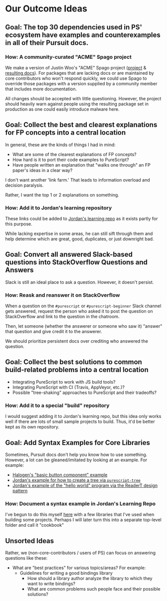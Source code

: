 # Our Outcome Ideas

## Goal: The top 30 dependencies used in PS' ecosystem have examples and counterexamples in all of their Pursuit docs.

### How: A community-curated "ACME" Spago project

We make a version of Justin Woo's "ACME" Spago project ([project](https://github.com/justinwoo/acme-spago) & [resulting docs](https://jusrin.dev/acme-spago/)). For packages that are lacking docs or are maintained by core contributors who won't respond quickly, we could use Spago to override those packages with a version supplied by a community member that includes more documentation.

All changes should be accepted with little questioning. However, the project should heavily warn against people using the resulting package set in production as one could easily introduce malware here.

## Goal: Collect the best and clearest explanations for FP concepts into a central location

In general, these are the kinds of things I had in mind:
- What are some of the clearest explanations of FP concepts?
- How hard is it to port their code examples to PureScript?
- Have people written an explanation that "walks one through" an FP paper's ideas in a clear way?

I don't want another 'link farm.' That leads to information overload and decision paralysis.

Rather, I want the top 1 or 2 explanations on something.

### How: Add it to Jordan's learning repository

These links could be added to [Jordan's learning repo](http://www.github.com/jordanmartinez/purescript-jordans-reference) as it exists partly for this purpose.

While lacking expertise in some areas, he can still sift through them and help determine which are great, good, duplicates, or just downright bad.

## Goal: Convert all answered Slack-based questions into StackOverflow Questions and Answers

Slack is still an ideal place to ask a question. However, it doesn't persist.

### How: Reask and reanswer it on StackOverflow

When a question on the `#purescript` or `#purescript-beginner` Slack channel gets answered, request the person who asked it to post the question on StackOverflow and link to the question in the chatroom.

Then, let someone (whether the answerer or someone who saw it) "answer" that question and give credit it to the answerer.

We should prioritize persistent docs over crediting who answered the question.

## Goal: Collect the best solutions to common build-related problems into a central location

- Integrating PureScript to work with JS build tools?
- Integrating PureScript with CI (Travis, AppVeyor, etc.)?
- Possible "tree-shaking" approaches to PureScript and their tradeoffs?

### How: Add it to a special "build" repository

I would suggest adding it to Jordan's learning repo, but this idea only works well if there are lots of small sample projects to build. Thus, it'd be better kept as its own repository.

## Goal: Add Syntax Examples for Core Libraries

Sometimes, Pursuit docs don't help you know how to use something. However, a lot can be gleaned/imitated by looking at an example. For example:
- [Halogen's "basic button component" example](https://github.com/slamdata/purescript-halogen/blob/master/examples/basic/src/Button.purs)
- [Jordan's example for how to create a tree via `purescript-tree`](https://github.com/JordanMartinez/purescript-jordans-reference/blob/latestRelease/22-Projects/src/11-Table-of-Contents/04-Tree/01-Syntax.purs#L31-L64)
- [Jordan's example of the "hello world" program via the ReaderT design pattern](https://github.com/JordanMartinez/purescript-jordans-reference/blob/latestRelease/21-Hello-World/08-Application-Structure/src/11-Hello-World/02-ReaderT.purs)

### How: Document a syntax example in Jordan's Learning Repo

I've begun to do this myself [here](https://github.com/JordanMartinez/purescript-jordans-reference/tree/latestRelease/22-Projects/src/01-Libraries) with a few libraries that I've used when building some projects. Perhaps I will later turn this into a separate top-level folder and call it "cookbook"

## Unsorted Ideas

Rather, we (non-core-contributors / users of PS) can focus on answering questions like these:
- What are "best practices" for various topics/areas? For example:
    - Guidelines for writing a good bindings library
        - How should a library author analyze the library to which they want to write bindings?
        - What are common problems such people face and their possible solutions?
